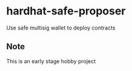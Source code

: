 # hardhat-safe-proposer

Use safe multisig wallet to deploy contracts

## Note

This is an early stage hobby project
